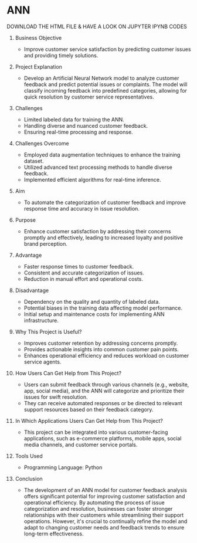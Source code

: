 # ANN

DOWNLOAD THE HTML FILE & HAVE A LOOK ON JUPYTER IPYNB CODES


1. Business Objective
   - Improve customer service satisfaction by predicting customer issues and providing timely solutions.

2. Project Explanation
   - Develop an Artificial Neural Network model to analyze customer feedback and predict potential issues or complaints. The model will classify incoming feedback into predefined categories, allowing for quick resolution by customer service representatives.

3. Challenges
   - Limited labeled data for training the ANN.
   - Handling diverse and nuanced customer feedback.
   - Ensuring real-time processing and response.

4. Challenges Overcome
   - Employed data augmentation techniques to enhance the training dataset.
   - Utilized advanced text processing methods to handle diverse feedback.
   - Implemented efficient algorithms for real-time inference.

5. Aim
   - To automate the categorization of customer feedback and improve response time and accuracy in issue resolution.

6. Purpose
   - Enhance customer satisfaction by addressing their concerns promptly and effectively, leading to increased loyalty and positive brand perception.

7. Advantage
   - Faster response times to customer feedback.
   - Consistent and accurate categorization of issues.
   - Reduction in manual effort and operational costs.

8. Disadvantage
   - Dependency on the quality and quantity of labeled data.
   - Potential biases in the training data affecting model performance.
   - Initial setup and maintenance costs for implementing ANN infrastructure.

9. Why This Project is Useful?
   - Improves customer retention by addressing concerns promptly.
   - Provides actionable insights into common customer pain points.
   - Enhances operational efficiency and reduces workload on customer service agents.

10. How Users Can Get Help from This Project?
    - Users can submit feedback through various channels (e.g., website, app, social media), and the ANN will categorize and prioritize their issues for swift resolution.
    - They can receive automated responses or be directed to relevant support resources based on their feedback category.

11. In Which Applications Users Can Get Help from This Project?
    - This project can be integrated into various customer-facing applications, such as e-commerce platforms, mobile apps, social media channels, and customer service portals.

12. Tools Used
    - Programming Language: Python
13. Conclusion
    - The development of an ANN model for customer feedback analysis offers significant potential for improving customer satisfaction and operational efficiency. By automating the process of issue categorization and resolution, businesses can foster stronger relationships with their customers while streamlining their support operations. However, it's crucial to continually refine the model and adapt to changing customer needs and feedback trends to ensure long-term effectiveness.
